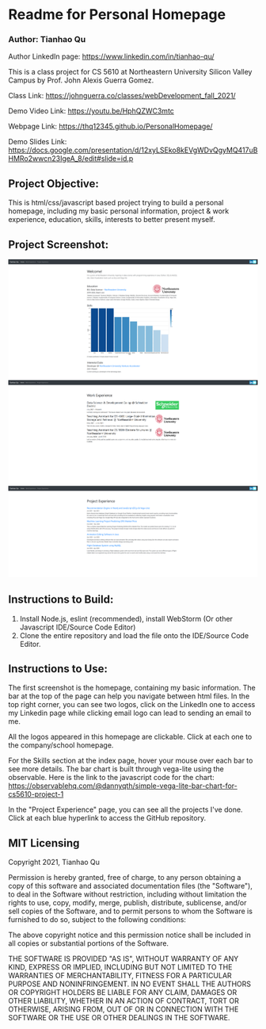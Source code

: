 # Readme for Personal Homepage

### Author: Tianhao Qu

Author LinkedIn page: https://www.linkedin.com/in/tianhao-qu/

This is a class project for CS 5610 at Northeastern University Silicon Valley Campus by Prof. John Alexis Guerra Gomez.

Class Link: https://johnguerra.co/classes/webDevelopment_fall_2021/

Demo Video Link: https://youtu.be/HphQZWC3mtc

Webpage Link: https://thq12345.github.io/PersonalHomepage/

Demo Slides Link: https://docs.google.com/presentation/d/12xyLSEko8kEVgWDvQgyMQ417uBHMRo2wwcn23IgeA_8/edit#slide=id.p

## Project Objective:

This is html/css/javascript based project trying to build a personal homepage, including my basic personal information,
project & work experience, education, skills, interests to better present myself.

## Project Screenshot:

![Screenshot of homepage](https://raw.githubusercontent.com/thq12345/PersonalHomepage/main/images/screenshot%20of%20homepage.png)
![Screenshot of work experience page](https://raw.githubusercontent.com/thq12345/PersonalHomepage/main/images/work%20experience.png)
![Screenshot of project experience page](https://raw.githubusercontent.com/thq12345/PersonalHomepage/main/images/project%20experience.png)

## Instructions to Build:

1. Install Node.js, eslint (recommended), install WebStorm (Or other Javascript IDE/Source Code Editor)
2. Clone the entire repository and load the file onto the IDE/Source Code Editor.

## Instructions to Use:

The first screenshot is the homepage, containing my basic information. The bar at the top of the page can help you
navigate between html files. In the top right corner, you can see two logos, click on the LinkedIn one to access my
Linkedin page while clicking email logo can lead to sending an email to me.

All the logos appeared in this homepage are clickable. Click at each one to the company/school homepage.

For the Skills section at the index page, hover your mouse over each bar to see more details. The bar chart is built
through vega-lite using the observable. Here is the link to the javascript code for the chart:
https://observablehq.com/@dannyqth/simple-vega-lite-bar-chart-for-cs5610-project-1

In the "Project Experience" page, you can see all the projects I've done. Click at each blue hyperlink to access the
GitHub repository.

## MIT Licensing

Copyright 2021, Tianhao Qu

Permission is hereby granted, free of charge, to any person obtaining a copy of this software and associated
documentation files (the "Software"), to deal in the Software without restriction, including without limitation the
rights to use, copy, modify, merge, publish, distribute, sublicense, and/or sell copies of the Software, and to permit
persons to whom the Software is furnished to do so, subject to the following conditions:

The above copyright notice and this permission notice shall be included in all copies or substantial portions of the
Software.

THE SOFTWARE IS PROVIDED "AS IS", WITHOUT WARRANTY OF ANY KIND, EXPRESS OR IMPLIED, INCLUDING BUT NOT LIMITED TO THE
WARRANTIES OF MERCHANTABILITY, FITNESS FOR A PARTICULAR PURPOSE AND NONINFRINGEMENT. IN NO EVENT SHALL THE AUTHORS OR
COPYRIGHT HOLDERS BE LIABLE FOR ANY CLAIM, DAMAGES OR OTHER LIABILITY, WHETHER IN AN ACTION OF CONTRACT, TORT OR
OTHERWISE, ARISING FROM, OUT OF OR IN CONNECTION WITH THE SOFTWARE OR THE USE OR OTHER DEALINGS IN THE SOFTWARE.


